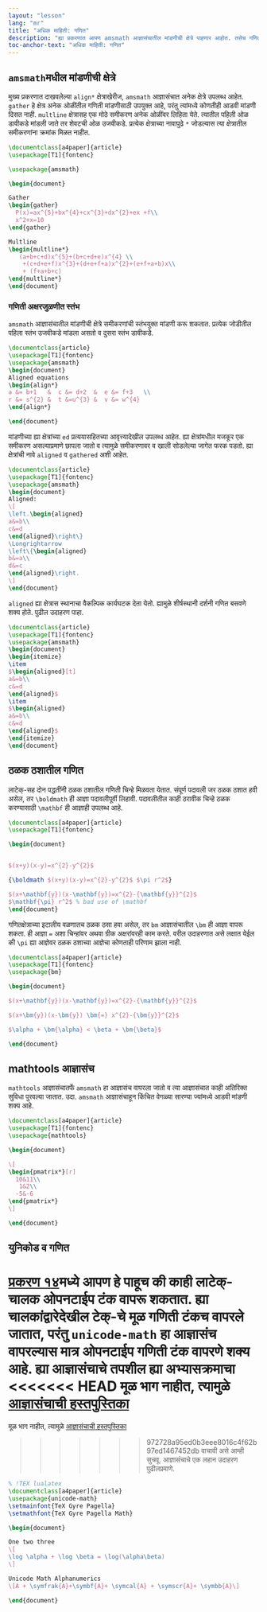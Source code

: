 ```yaml
---
layout: "lesson"
lang: "mr"
title: "अधिक माहिती: गणित"
description: "ह्या प्रकरणात आपण amsmath आज्ञासंचातील मांडणीची क्षेत्रे पाहणार आहोत. तसेच गणिती अक्षरे ठळक ठशात कशी छापावीत, गणिताच्या विस्तारित वापरासाठी mathtools आज्ञासंच व युनिकोड अक्षरांसह गणिताची अक्षरजुळणी करणे हे सर्व शिकूया."
toc-anchor-text: "अधिक माहिती: गणित"
---
```



## `amsmath`मधील मांडणीची क्षेत्रे

मुख्य प्रकरणात दाखवलेल्या `align*` क्षेत्राखेरीज, `amsmath` आज्ञासंचात अनेक क्षेत्रे उपलब्ध
आहेत. `gather` हे क्षेत्र अनेक ओळींतील गणिती मांडणीसाठी उपयुक्त आहे, परंतु त्यांमध्ये कोणतीही
आडवी मांडणी दिसत नाही. `multline` क्षेत्रासह एक मोठे समीकरण अनेक ओळींवर लिहिता
येते. त्यातील पहिली ओळ डावीकडे मांडली जाते तर शेवटची ओळ उजवीकडे. प्रत्येक क्षेत्राच्या नावापुढे
`*` जोडल्यास त्या क्षेत्रातील समीकरणांना क्रमांक मिळत नाहीत.

```latex
\documentclass[a4paper]{article}
\usepackage[T1]{fontenc}

\usepackage{amsmath}

\begin{document}

Gather
\begin{gather}
  P(x)=ax^{5}+bx^{4}+cx^{3}+dx^{2}+ex +f\\
  x^2+x=10
\end{gather}

Multline
\begin{multline*}
   (a+b+c+d)x^{5}+(b+c+d+e)x^{4} \\
    +(c+d+e+f)x^{3}+(d+e+f+a)x^{2}+(e+f+a+b)x\\
    + (f+a+b+c)
\end{multline*}
\end{document}
```

### गणिती अक्षरजुळणीत स्तंभ

`amsmath` आज्ञासंचातील मांडणीची क्षेत्रे समीकरणांची स्तंभयुक्त मांडणी करू शकतात. प्रत्येक जोडीतील
पहिला स्तंभ उजवीकडे मांडला असतो व दुसरा स्तंभ डावीकडेे.

```latex
\documentclass{article}
\usepackage[T1]{fontenc}
\usepackage{amsmath}
\begin{document}
Aligned equations
\begin{align*}
a &= b+1   &  c &= d+2  &  e &= f+3   \\
r &= s^{2} &  t &=u^{3} &  v &= w^{4}
\end{align*}

\end{document}
```

मांडणीच्या ह्या क्षेत्रांच्या `ed` प्रत्ययासहितच्या आवृत्त्यादेखील उपलब्ध आहेत. ह्या क्षेत्रांमधील
मजकूर एक समीकरण असल्याप्रमाणे छापला जातो व त्यामुळे समीकरणावर व खाली सोडलेल्या जागेत फरक
पडतो. ह्या क्षेत्रांची नावे `aligned` व `gathered` अशी आहेत.

```latex
\documentclass{article}
\usepackage[T1]{fontenc}
\usepackage{amsmath}
\begin{document}
Aligned:
\[
\left.\begin{aligned}
a&=b\\
c&=d
\end{aligned}\right\}
\Longrightarrow
\left\{\begin{aligned}
b&=a\\
d&=c
\end{aligned}\right.
\]
\end{document}
```

`aligned` ह्या क्षेत्रास स्थानाचा वैकल्पिक कार्यघटक देता येतो. ह्यामुळे शीर्षस्थानी दर्शनी गणित
बसवणे शक्य होते. पुढील उदाहरण पाहा.

```latex
\documentclass{article}
\usepackage[T1]{fontenc}
\usepackage{amsmath}
\begin{document}
\begin{itemize}
\item 
$\begin{aligned}[t]
a&=b\\
c&=d
\end{aligned}$
\item 
$\begin{aligned}
a&=b\\
c&=d
\end{aligned}$
\end{itemize}
\end{document}
```

## ठळक ठशातील गणित

लाटेक्-सह दोन पद्धतींनी ठळक ठशातील गणिती चिन्हे मिळवता येतात. संपूर्ण पदावली जर ठळक ठशात
हवी असेल, तर `\boldmath` ही आज्ञा पदावलीपूर्वी लिहावी. पदावलीतील काही ठरावीक चिन्हे
ठळक करण्यासाठी `\mathbf` ही आज्ञाही उपलब्ध आहे.

```latex
\documentclass[a4paper]{article}
\usepackage[T1]{fontenc}

\begin{document}


$(x+y)(x-y)=x^{2}-y^{2}$

{\boldmath $(x+y)(x-y)=x^{2}-y^{2}$ $\pi r^2$}

$(x+\mathbf{y})(x-\mathbf{y})=x^{2}-{\mathbf{y}}^{2}$
$\mathbf{\pi} r^2$ % bad use of \mathbf
\end{document}
```

गणितक्षेत्राच्या इटालीय वळणातच ठळक ठसा हवा असेल, तर `bm` आज्ञासंचातील `\bm` ही आज्ञा
वापरू शकता. ही आज्ञा `=` अशा चिन्हांवर अथवा ग्रीक अक्षरांवरही काम करते. वरील उदाहरणात
असे लक्षात येईल की `\pi` ह्या आज्ञेवर ठळक ठशाच्या आज्ञेचा कोणताही परिणाम झाला नाही.

```latex
\documentclass[a4paper]{article}
\usepackage[T1]{fontenc}
\usepackage{bm}

\begin{document}

$(x+\mathbf{y})(x-\mathbf{y})=x^{2}-{\mathbf{y}}^{2}$

$(x+\bm{y})(x-\bm{y}) \bm{=} x^{2}-{\bm{y}}^{2}$

$\alpha + \bm{\alpha} < \beta + \bm{\beta}$

\end{document}
```

## mathtools आज्ञासंच

`mathtools` आज्ञासंचातर्फे `amsmath` हा आज्ञासंच वापरला जातो व त्या आज्ञासंचात काही
अतिरिक्त सुविधा पुरवल्या जातात. उदा. `amsmath` आज्ञासंचाहून किंचित वेगळ्या सारण्या ज्यांमध्ये
आडवी मांडणी शक्य आहे.

```latex
\documentclass[a4paper]{article}
\usepackage[T1]{fontenc}
\usepackage{mathtools}

\begin{document}

\[
\begin{pmatrix*}[r]
  10&11\\
   1&2\\
  -5&-6
\end{pmatrix*}
\]

\end{document}
```

## युनिकोड व गणित

[प्रकरण १४](lesson-14)मध्ये आपण हे पाहूच की काही लाटेक्-चालक ओपनटाईप टंक वापरू शकतात. ह्या
चालकांद्वारेदेखील टेक्-चे मूळ गणिती टंकच वापरले जातात, परंतु `unicode-math` हा आज्ञासंच
वापरल्यास मात्र ओपनटाईप गणिती टंक वापरणे शक्य आहे. ह्या आज्ञासंचाचे तपशील ह्या अभ्यासक्रमाचा
<<<<<<< HEAD
मूळ भाग नाहीत, त्यामुळे [आज्ञासंचाची हस्तपुस्तिका](https://texdoc.net/pkg/unicode-math)
=======
मूळ भाग नाहीत, त्यामुळे [आज्ञासंचाची हस्तपुस्तिका](https://texdoc.org/pkg/unicode-math)
>>>>>>> 972728a95ed0b3eee8016c4f62b97ed1467452db
वाचावी असे आम्ही सुचवू. आज्ञासंचाचे एक लहान उदाहरण पुढीलप्रमाणे.

```latex
% !TEX lualatex
\documentclass[a4paper]{article}
\usepackage{unicode-math}
\setmainfont{TeX Gyre Pagella}
\setmathfont{TeX Gyre Pagella Math}

\begin{document}

One two three
\[
\log \alpha + \log \beta = \log(\alpha\beta)
\]

Unicode Math Alphanumerics
\[A + \symfrak{A}+\symbf{A}+ \symcal{A} + \symscr{A}+ \symbb{A}\]

\end{document}
```

